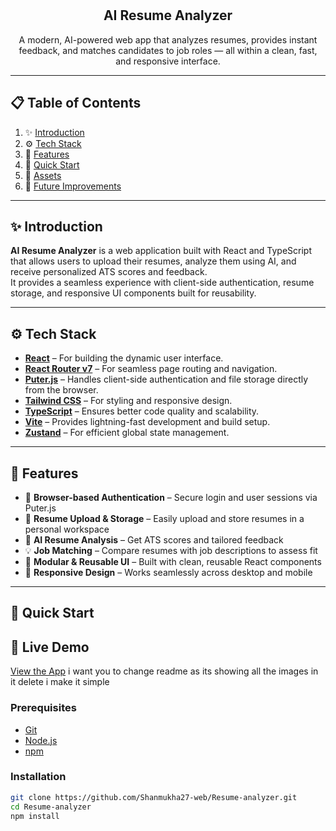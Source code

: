 <div align="center">
  <br />
  
  <br />

  <div>
  
  </div>

  <h2 align="center">AI Resume Analyzer</h2>

  <p align="center">
    A modern, AI-powered web app that analyzes resumes, provides instant feedback, and matches candidates to job roles — all within a clean, fast, and responsive interface.
  </p>
</div>

---

## 📋 Table of Contents

1. ✨ [Introduction](#introduction)
2. ⚙️ [Tech Stack](#tech-stack)
3. 🔋 [Features](#features)
4. 🤸 [Quick Start](#quick-start)
5. 📁 [Assets](#assets)
6. 🚀 [Future Improvements](#future-improvements)

---

## ✨ Introduction

**AI Resume Analyzer** is a web application built with React and TypeScript that allows users to upload their resumes, analyze them using AI, and receive personalized ATS scores and feedback.  
It provides a seamless experience with client-side authentication, resume storage, and responsive UI components built for reusability.

---

## ⚙️ Tech Stack

- **[React](https://react.dev/)** – For building the dynamic user interface.  
- **[React Router v7](https://reactrouter.com/)** – For seamless page routing and navigation.  
- **[Puter.js](https://puter.com/)** – Handles client-side authentication and file storage directly from the browser.  
- **[Tailwind CSS](https://tailwindcss.com/)** – For styling and responsive design.  
- **[TypeScript](https://www.typescriptlang.org/)** – Ensures better code quality and scalability.  
- **[Vite](https://vite.dev/)** – Provides lightning-fast development and build setup.  
- **[Zustand](https://github.com/pmndrs/zustand)** – For efficient global state management.

---

## 🔋 Features

- 🔐 **Browser-based Authentication** – Secure login and user sessions via Puter.js  
- 📁 **Resume Upload & Storage** – Easily upload and store resumes in a personal workspace  
- 🤖 **AI Resume Analysis** – Get ATS scores and tailored feedback  
- 💡 **Job Matching** – Compare resumes with job descriptions to assess fit  
- 🧱 **Modular & Reusable UI** – Built with clean, reusable React components  
- 📱 **Responsive Design** – Works seamlessly across desktop and mobile  

---

## 🤸 Quick Start
## 🚀 Live Demo
[View the App](https://resume-analyzer.vercel.app) i want you to change readme as its showing all the images in it delete i make it simple

### Prerequisites
- [Git](https://git-scm.com/)
- [Node.js](https://nodejs.org/)
- [npm](https://www.npmjs.com/)

### Installation
```bash
git clone https://github.com/Shanmukha27-web/Resume-analyzer.git
cd Resume-analyzer
npm install
